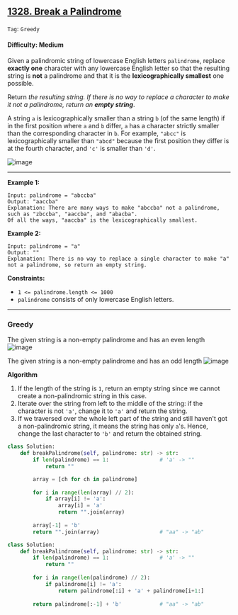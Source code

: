 ## [1328. Break a Palindrome](https://leetcode.com/problems/break-a-palindrome/)

```Tag```: ```Greedy```

#### Difficulty: Medium

Given a palindromic string of lowercase English letters ```palindrome```, replace __exactly one__ character with any lowercase English letter so that the resulting string is __not__ a palindrome and that it is the __lexicographically smallest__ one possible.

Return _the resulting string. If there is no way to replace a character to make it not a palindrome, return an __empty string___.

A string ```a``` is lexicographically smaller than a string ```b``` (of the same length) if in the first position where ```a``` and ```b``` differ, ```a``` has a character strictly smaller than the corresponding character in ```b```. For example, ```"abcc"``` is lexicographically smaller than ```"abcd"``` because the first position they differ is at the fourth character, and ```'c'``` is smaller than ```'d'```.

![image](https://user-images.githubusercontent.com/35042430/228003149-f71b460e-dbb2-402c-ae37-4e59eac40b60.png)

---

__Example 1:__
```
Input: palindrome = "abccba"
Output: "aaccba"
Explanation: There are many ways to make "abccba" not a palindrome, such as "zbccba", "aaccba", and "abacba".
Of all the ways, "aaccba" is the lexicographically smallest.
```

__Example 2:__
```
Input: palindrome = "a"
Output: ""
Explanation: There is no way to replace a single character to make "a" not a palindrome, so return an empty string.
```

__Constraints:__

- ```1 <= palindrome.length <= 1000```
- ```palindrome``` consists of only lowercase English letters.

---

### Greedy

The given string is a non-empty palindrome and has an even length
![image](https://leetcode.com/problems/break-a-palindrome/Figures/1328/1328A.png)

The given string is a non-empty palindrome and has an odd length
![image](https://leetcode.com/problems/break-a-palindrome/Figures/1328/1328B.png)

__Algorithm__

1. If the length of the string is ```1```, return an empty string since we cannot create a non-palindromic string in this case.
2. Iterate over the string from left to the middle of the string: if the character is not ```'a'```, change it to ```'a'``` and return the string.
3. If we traversed over the whole left part of the string and still haven't got a non-palindromic string, it means the string has only ```a```'s. Hence, change the last character to ```'b'``` and return the obtained string.

```Python
class Solution:
    def breakPalindrome(self, palindrome: str) -> str:
        if len(palindrome) == 1:                # 'a' -> ""
            return ""

        array = [ch for ch in palindrome]
        
        for i in range(len(array) // 2):
            if array[i] != 'a':
                array[i] = 'a'
                return "".join(array)
        
        array[-1] = 'b'
        return "".join(array)                   # "aa" -> "ab"
```

```Python
class Solution:
    def breakPalindrome(self, palindrome: str) -> str:
        if len(palindrome) == 1:                # 'a' -> ""
            return ""
        
        for i in range(len(palindrome) // 2):
            if palindrome[i] != 'a':
                return palindrome[:i] + 'a' + palindrome[i+1:]
        
        return palindrome[:-1] + 'b'            # "aa" -> "ab"
```
